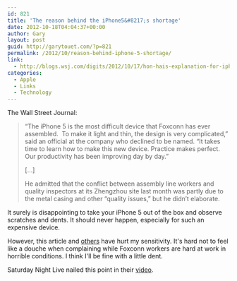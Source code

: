 ```yaml
---
id: 821
title: 'The reason behind the iPhone5&#8217;s shortage'
date: 2012-10-18T04:04:37+00:00
author: Gary
layout: post
guid: http://garytouet.com/?p=821
permalink: /2012/10/reason-behind-iphone-5-shortage/
link:
  - http://blogs.wsj.com/digits/2012/10/17/hon-hais-explanation-for-iphone-5-shortage/
categories:
  - Apple
  - Links
  - Technology
---
```

The Wall Street Journal:
<blockquote>“The iPhone 5 is the most difficult device that Foxconn has ever assembled.  To make it light and thin, the design is very complicated,” said an official at the company who declined to be named. “It takes time to learn how to make this new device. Practice makes perfect. Our productivity has been improving day by day.”

[…]

He admitted that the conflict between assembly line workers and quality inspectors at its Zhengzhou site last month was partly due to the metal casing and other “quality issues,” but he didn’t elaborate.</blockquote>

It surely is disappointing to take your iPhone 5 out of the box and observe scratches and dents. It should never happen, especially for such an expensive device.

However, this article and <a href="http://appleinsider.com/articles/12/10/17/foxconn-says-iphone-5-is-the-most-difficult-device-its-ever-assembled">others</a> have hurt my sensitivity. It's hard not to feel like a douche when complaining while Foxconn workers are hard at work in horrible conditions. I think I'll be fine with a little dent.

Saturday Night Live nailed this point in their <a href="http://www.youtube.com/watch?v=ybDKfGEw4aU">video</a>.